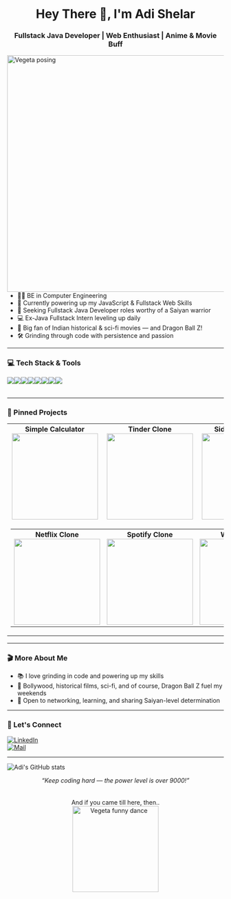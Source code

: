 
<h1 align="center">Hey There 👋, I'm Adi Shelar</h1>
<h3 align="center">Fullstack Java Developer | Web Enthusiast | Anime & Movie Buff</h3>

<img src="https://media4.giphy.com/media/v1.Y2lkPTc5MGI3NjExbmJ4dGgyeGs5ajk5ZnllZnFlZnQxdHVyZ2lhYnp1bzVpODBzeHgweCZlcD12MV9pbnRlcm5hbF9naWZfYnlfaWQmY3Q9Zw/thZQwkCyXSmelSTWru/giphy.gif" width="550" align="right" alt="Vegeta posing">

---

- 🧑‍💻 BE in Computer Engineering
- 🌱 Currently powering up my JavaScript & Fullstack Web Skills
- 🎯 Seeking Fullstack Java Developer roles worthy of a Saiyan warrior
- 💻 Ex-Java Fullstack Intern leveling up daily
- 🎥 Big fan of Indian historical & sci-fi movies — and Dragon Ball Z!
- 🛠️ Grinding through code with persistence and passion

---

### 💻 Tech Stack & Tools

<table>
  <tr><img src="https://img.shields.io/badge/HTML5-informational?style=for-the-badge&logo=html5&logoColor=white" 🎓✅/></tr>
  <tr><img src="https://img.shields.io/badge/CSS3-informational?style=for-the-badge&logo=css3&logoColor=white" 🎓✅/></tr>
  <tr><img src="https://img.shields.io/badge/Javascript-informational?style=for-the-badge&logo=javascript&logoColor=white" 🎓✅/></tr>
  <tr><img src="https://img.shields.io/badge/Java-informational?style=for-the-badge&logo=java&logoColor=white"  🎓✅/></tr>
  
  <tr><img src="https://img.shields.io/badge/MySQL-informational?style=for-the-badge&logo=mysql&logoColor=white" 🎓✅/></tr>
  <tr><img src="https://img.shields.io/badge/React-informational?style=for-the-badge&logo=react&logoColor=white"/></tr>
  <tr><img src="https://img.shields.io/badge/Spring_Boot-informational?style=for-the-badge&logo=spring-boot&logoColor=white" 🎓✅/></tr>
  <tr><img src="https://img.shields.io/badge/Git-informational?style=for-the-badge&logo=git&logoColor=white" 🎓✅/></tr>
</table>


---

### 📌 Pinned Projects

<div align="center">

  <table>
    <tr>
      <td align="center" width="200" height="150">
        <b>Simple Calculator</b><br>
        <img src="https://media3.giphy.com/media/v1.Y2lkPTc5MGI3NjExbGVuNmlsc2U1NHh5djk4bWJxOWJiNTZoMGU4MW1ndXJla3NneXRpaiZlcD12MV9pbnRlcm5hbF9naWZfYnlfaWQmY3Q9Zw/fRhSHzQ4NXOdrHIZJd/giphy.gif" width="200">
      </td>
      <td align="center" width="200" height="150">
        <b>Tinder Clone</b><br>
        <img src="https://media0.giphy.com/media/v1.Y2lkPTc5MGI3NjExOGFheGxqYmVncWN6bmE3ejZ1eHV0M2l4Zzh6am84NW9ydWlyMXJleCZlcD12MV9pbnRlcm5hbF9naWZfYnlfaWQmY3Q9Zw/qg7S7qVMCqP1C/giphy.gif" width="200">
      </td>
      <td align="center" width="200" height="150">
        <b>SidCup Golf Clone</b><br>
        <img src="https://media1.giphy.com/media/v1.Y2lkPTc5MGI3NjExeDUyeHpxM3IxcWxoZjNqenk1MjVzaTM1NzFwOThpczJza2RpaGRxaSZlcD12MV9pbnRlcm5hbF9naWZfYnlfaWQmY3Q9Zw/2t8jyWKydrHcQ/giphy.gif" width="200">
      </td>
    </tr>
    <tr>
      <td colspan="3" align="center">
        <table>
          <tr>
            <td align="center" width="200" height="150">
              <b>Netflix Clone</b><br>
              <img src="https://media3.giphy.com/media/v1.Y2lkPTc5MGI3NjExYjJ5bnYwdHIzMG52dXE0Y2pwMG1oZHpmczRvcGh2a2o5MWxrbTl1eSZlcD12MV9pbnRlcm5hbF9naWZfYnlfaWQmY3Q9Zw/wqfIdmAFqwola/giphy.gif" width="200">
            </td>
            <td align="center" width="200" height="150">
              <b>Spotify Clone</b><br>
              <img src="https://media4.giphy.com/media/v1.Y2lkPTc5MGI3NjExcXJuMGVwOWxmY2x6aGg4dmp4bnh0OWxlcnA1dXFqZzNmcDAyZjBvbSZlcD12MV9pbnRlcm5hbF9naWZfYnlfaWQmY3Q9Zw/svw5mZJdFB41G/giphy.gif" width="200">
            </td>
            <td align="center" width="200" height="150">
              <b>Weather App</b><br>
              <img src="https://media1.giphy.com/media/v1.Y2lkPTc5MGI3NjExanpwMHNqMzJ6Y3c4cDZhcjFyM3ptajJtNjI3c2tzOXpuNW1zYXhxcyZlcD12MV9pbnRlcm5hbF9naWZfYnlfaWQmY3Q9Zw/za5xikuRr0OzK/giphy.gif" width="200">
            </td>
          </tr>
        </table>
      </td>
    </tr>
  </table>

</div>

---

### 🎬 More About Me
- 📚 I love grinding in code and powering up my skills  
- 🍿 Bollywood, historical films, sci-fi, and of course, Dragon Ball Z fuel my weekends  
- 🤝 Open to networking, learning, and sharing Saiyan-level determination

---

### 🚀 Let's Connect
[![LinkedIn](https://img.shields.io/badge/LinkedIn-blue?style=for-the-badge&logo=linkedin&logoColor=white)](https://www.linkedin.com/in/adi190717)  
[![Mail](https://img.shields.io/badge/Email-informational?style=for-the-badge&logo=gmail&logoColor=white)](mailto:adishelar2001@gmail.com)  

---

![Adi's GitHub stats](https://github-readme-stats.vercel.app/api?username=ADI190717&show_icons=true&hide_title=true&theme=radical)

<p align="center">
  <i>“Keep coding hard — the power level is over 9000!”</i>  
  <br>
  <br><br>
  And if you came till here, then.. 
  <br>
  <img src="https://media3.giphy.com/media/v1.Y2lkPTc5MGI3NjExbjV5c2g4N3JsZWUyZG13eW03angwMmJ6c3ZtZTBmdTFldW5hZTB2ZiZlcD12MV9pbnRlcm5hbF9naWZfYnlfaWQmY3Q9Zw/3oz8xIsloV7zOmt81G/giphy.gif" width="200" alt="Vegeta funny dance">
</p>
